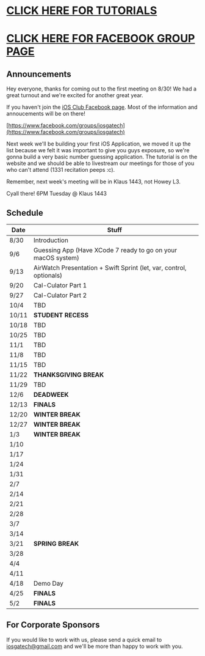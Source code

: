 # [CLICK HERE FOR TUTORIALS](tutorials)
# [CLICK HERE FOR FACEBOOK GROUP PAGE](https://www.facebook.com/groups/iosgatech)
## Announcements
Hey everyone, thanks for coming out to the first meeting on 8/30! We had a great turnout and we're excited for another great year.

If you haven't join the [iOS Club Facebook page](https://www.facebook.com/groups/iosgatech). Most of the information and annoucements will be on there!

[https://www.facebook.com/groups/iosgatech](https://www.facebook.com/groups/iosgatech)

Next week we'll be building your first iOS Application, we moved it up the list because we felt it was important to give you guys exposure, so we're gonna build a very basic number guessing application. The tutorial is on the website and we should be able to livestream our meetings for those of you who can't attend (1331 recitation peeps :c).

Remember, next week's meeting will be in Klaus 1443, not Howey L3.

Cyall there! 6PM Tuesday @ Klaus 1443

## Schedule
Date   | Stuff
-------| -------------
8/30   | Introduction
9/6    | Guessing App (Have XCode 7 ready to go on your macOS system)
9/13   | AirWatch Presentation + Swift Sprint (let, var, control, optionals)
9/20   | Cal-Culator Part 1
9/27   | Cal-Culator Part 2
10/4   | TBD
10/11  | **STUDENT RECESS**
10/18  | TBD
10/25  | TBD
11/1   | TBD
11/8   | TBD
11/15  | TBD
11/22  | **THANKSGIVING BREAK**
11/29  | TBD
12/6   | **DEADWEEK**
12/13  | **FINALS**
12/20  | **WINTER BREAK**
12/27  | **WINTER BREAK**
1/3    | **WINTER BREAK**
1/10   |
1/17   |
1/24   |
1/31   |
2/7    |
2/14   |
2/21   |
2/28   |
3/7    |
3/14   |
3/21   | **SPRING BREAK**
3/28   |
4/4    |
4/11   |
4/18   | Demo Day
4/25   | **FINALS**
5/2    | **FINALS**

## For Corporate Sponsors
If you would like to work with us, please send a quick email to iosgatech@gmail.com and we'll be more than happy to work with you.
